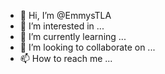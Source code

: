 - 👋 Hi, I’m @EmmysTLA
- 👀 I’m interested in ...
- 🌱 I’m currently learning ...
- 💞️ I’m looking to collaborate on ...
- 📫 How to reach me ...

<!---
EmmysTLA/EmmysTLA is a ✨ special ✨ repository because its `README.md` (this file) appears on your GitHub profile.
You can click the Preview link to take a look at your changes.
--->
